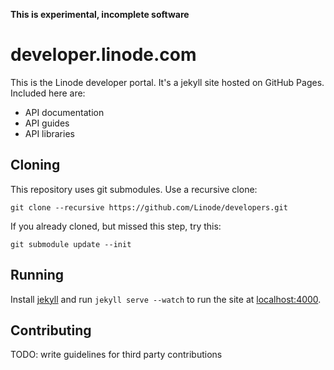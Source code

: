 **This is experimental, incomplete software**

# developer.linode.com

This is the Linode developer portal. It's a jekyll site hosted on GitHub Pages.
Included here are:

* API documentation
* API guides
* API libraries

## Cloning

This repository uses git submodules. Use a recursive clone:

    git clone --recursive https://github.com/Linode/developers.git

If you already cloned, but missed this step, try this:

    git submodule update --init

## Running

Install [jekyll](http://jekyllrb.com/) and run `jekyll serve --watch` to run the
site at [localhost:4000](http://localhost:4000).

## Contributing

TODO: write guidelines for third party contributions
